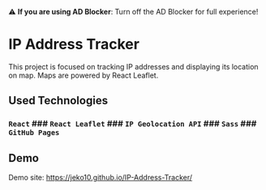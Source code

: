 :warning: **If you are using AD Blocker**: Turn off the AD Blocker for full experience!

# IP Address Tracker

This project is focused on tracking IP addresses and displaying its location on map. Maps are powered by React Leaflet.

## Used Technologies

### `React` ### `React Leaflet` ### `IP Geolocation API` ### `Sass` ### `GitHub Pages`

## Demo

Demo site: https://jeko10.github.io/IP-Address-Tracker/
